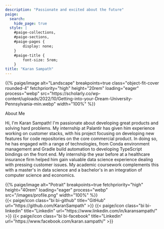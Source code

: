 ```yaml
---
description: "Passionate and excited about the future"
paige:
  search:
    hide_page: true
  style: |
    #paige-collections,
    #paige-sections,
    #paige-pages {
        display: none;
    }
    #paige-title {
        font-size: 5rem;
    }
title: "Karan Sampath"
---
```


<p>{{% paige/image alt="Landscape" breakpoints=true class="object-fit-cover rounded-4" fetchpriority="high" height="20rem" loading="eager" process="webp" src="https://scholarly.co/wp-content/uploads/2022/10/Getting-into-your-Dream-University-Pennsylvania-min.webp" width="100%" %}}</p>

<p class="display-5 fw-bold h2 text-left">About Me</p>

<div class="container-fluid">
    <div class="justify-content-left row">
        <!-- <div class="col col-auto col-lg-7 px-0"> -->
            <p class="lead text-left">Hi, I'm Karan Sampath! I'm passionate about developing great products and solving hard problems. My internship at Palantir has given him experience working on customer stacks, with his project focusing on developing new features for code repositories on the core commercial product. In doing so, he has engaged with a range of technologies, from Conda environment management and Gradle build automation to developing TypeScript bindings on the front end. My internship the year before at a healthcare insurance firm helped him gain valuable data science experience dealing with pressing customer issues. My academic coursework complements this with a master's in data science and a bachelor's in an integration of computer science and economics.</p>
        <!-- </div> -->
    </div>
</div>

<div class="column-gap-3 d-flex display-6 justify-content-center mb-3">
{{% paige/image alt="Potrait" breakpoints=true fetchpriority="high" height="40rem" loading="eager" process="webp" src="/images/profile.png" width="100%" %}}
</div>


<div class="column-gap-3 d-flex display-6 justify-content-center mb-3">
    {{< paige/icon class="bi bi-github" title="GitHub" url="https://github.com/KaranSampath" >}}
    {{< paige/icon class="bi bi-linkedin" title="Linkedin" url="https://www.linkedin.com/in/karansampath/" >}}
    {{< paige/icon class="bi bi-facebook" title="Linkedin" url="https://www.facebook.com/karan.sampath/" >}}
</div>

>

<!-- ![image](/images/profile.png?w=150&h=150) -->



